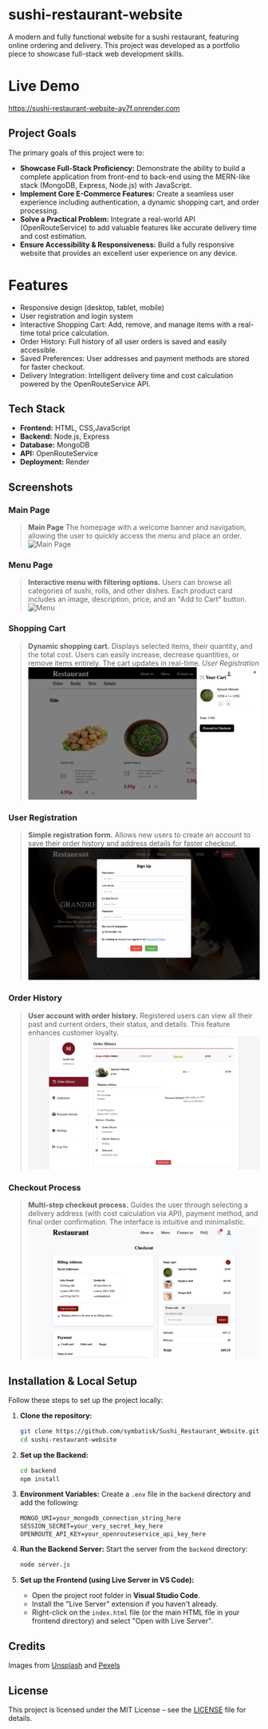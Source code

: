 # sushi-restaurant-website

A modern and fully functional website for a sushi restaurant, featuring online ordering and delivery. This project was developed as a portfolio piece to showcase full-stack web development skills.


# Live Demo
https://sushi-restaurant-website-ay7f.onrender.com


## Project Goals
The primary goals of this project were to:
-   **Showcase Full-Stack Proficiency:** Demonstrate the ability to build a complete application from front-end to back-end using the MERN-like stack (MongoDB, Express, Node.js) with JavaScript.
-   **Implement Core E-Commerce Features:** Create a seamless user experience including authentication, a dynamic shopping cart, and order processing.
-   **Solve a Practical Problem:** Integrate a real-world API (OpenRouteService) to add valuable features like accurate delivery time and cost estimation.
-   **Ensure Accessibility & Responsiveness:** Build a fully responsive website that provides an excellent user experience on any device.


# Features
- Responsive design (desktop, tablet, mobile)
- User registration and login system
- Interactive Shopping Cart: Add, remove, and manage items with a real-time total price calculation.
- Order History: Full history of all user orders is saved and easily accessible.
- Saved Preferences: User addresses and payment methods are stored for faster checkout.
- Delivery Integration: Intelligent delivery time and cost calculation powered by the OpenRouteService API.


##  Tech Stack
*   **Frontend:** HTML, CSS,JavaScript
*   **Backend:** Node.js, Express
*   **Database:** MongoDB
*   **API:** OpenRouteService
*   **Deployment:** Render


## Screenshots
  
### Main Page
  > **Main Page** The homepage with a welcome banner and navigation, allowing the user to quickly access the menu and place an order.
  ![Main Page](/screenshots/home.page.png)

### Menu Page
  > **Interactive menu with filtering options.** Users can browse all categories of sushi, rolls, and other dishes. Each product card includes an image, description, price, and an "Add to Cart" button.
  ![Menu](/screenshots/menu.png)

### Shopping Cart
  > **Dynamic shopping cart.** Displays selected items, their quantity, and the total cost. Users can easily increase, decrease quantities, or remove items entirely. The cart updates in real-time.
  *User Registration*
  ![Cart](/screenshots/cart.png)

### User Registration
> **Simple registration form.** Allows new users to create an account to save their order history and address details for faster checkout. 
![Registration](/screenshots/signUp.png)

### Order History
> **User account with order history.** Registered users can view all their past and current orders, their status, and details. This feature enhances customer loyalty.
  ![History](/screenshots/account.png)
 
### Checkout Process
> **Multi-step checkout process.** Guides the user through selecting a delivery address (with cost calculation via API), payment method, and final order confirmation. The interface is intuitive and minimalistic.
  ![Checkout](/screenshots/checkout.png)


## Installation & Local Setup

Follow these steps to set up the project locally:

1.  **Clone the repository:**
    ```bash
    git clone https://github.com/symbatisk/Sushi_Restaurant_Website.git
    cd sushi-restaurant-website
    ```

2.  **Set up the Backend:**
    ```bash
    cd backend
    npm install
    ```

3.  **Environment Variables:**
    Create a `.env` file in the `backend` directory and add the following:
    ```env
    MONGO_URI=your_mongodb_connection_string_here
    SESSION_SECRET=your_very_secret_key_here
    OPENROUTE_API_KEY=your_openrouteservice_api_key_here
    ```

4.  **Run the Backend Server:**
    Start the server from the `backend` directory:
    ```bash
    node server.js
    ```
  
5.  **Set up the Frontend (using Live Server in VS Code):**
    - Open the project root folder in **Visual Studio Code**.
    - Install the "Live Server" extension if you haven't already.
    - Right-click on the `index.html` file (or the main HTML file in your frontend directory) and select "Open with Live Server".


## Credits

Images from [Unsplash](https://unsplash.com/) and [Pexels](https://www.pexels.com/)


## License

This project is licensed under the MIT License – see the [LICENSE](LICENSE) file for details.
